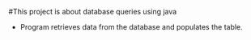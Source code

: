 #This project is about database queries using java

- Program retrieves data from the database and populates the table.



